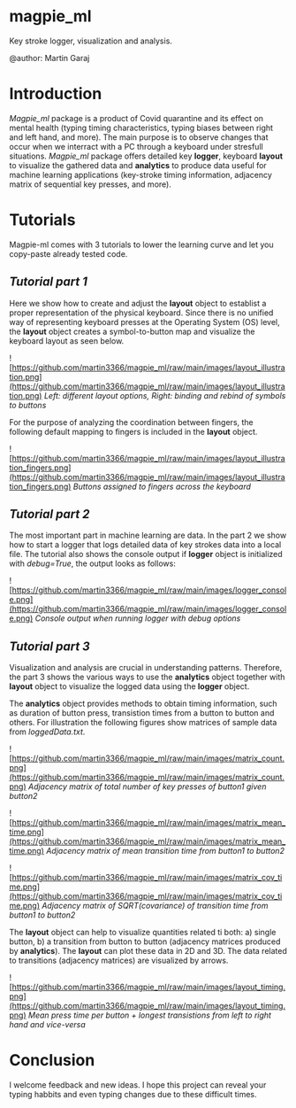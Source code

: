 # magpie_ml
Key stroke logger, visualization and analysis.

@author: Martin Garaj

# **Introduction**

*Magpie_ml* package is a product of Covid quarantine and its effect on mental health (typing timing characteristics, typing biases between right and left hand, and more). The main purpose is to observe changes that occur when we interract with a PC through a keyboard under stresfull situations. *Magpie_ml* package offers detailed key **logger**, keyboard **layout** to visualize the gathered data and **analytics** to produce data useful for machine learning applications (key-stroke timing information, adjacency matrix of sequential key presses, and more).


# **Tutorials**
Magpie-ml comes with 3 tutorials to lower the learning curve and let you copy-paste already tested code.


## *Tutorial part 1*

Here we show how to create and adjust the **layout** object to establist a proper representation of the physical keyboard. Since there is no unified way of representing keyboard presses at the Operating System (OS) level, the **layout** object creates a symbol-to-button map and visualize the keyboard layout as seen below.

![https://github.com/martin3366/magpie_ml/raw/main/images/layout_illustration.png](https://github.com/martin3366/magpie_ml/raw/main/images/layout_illustration.png)
*Left: different layout options, Right: binding and rebind of symbols to buttons*

For the purpose of analyzing the coordination between fingers, the following default mapping to fingers is included in the **layout** object.

![https://github.com/martin3366/magpie_ml/raw/main/images/layout_illustration_fingers.png](https://github.com/martin3366/magpie_ml/raw/main/images/layout_illustration_fingers.png)
*Buttons assigned to fingers across the keyboard*


## *Tutorial part 2*

The most important part in machine learning are data. In the part 2 we show how to start a logger that logs detailed data of key strokes data into a local file. The tutorial also shows the console output if **logger** object is initialized with *debug=True*, the output looks as follows:

![https://github.com/martin3366/magpie_ml/raw/main/images/logger_console.png](https://github.com/martin3366/magpie_ml/raw/main/images/logger_console.png)
*Console output when running logger with debug options*


## *Tutorial part 3*

Visualization and analysis are crucial in understanding patterns. Therefore, the part 3 shows the various ways to use the **analytics** object together with **layout** object to visualize the logged data using the **logger** object.

The **analytics** object provides methods to obtain timing information, such as duration of button press, transistion times from a button to button and others. For illustration the following figures show matrices of sample data from *loggedData.txt*.

![https://github.com/martin3366/magpie_ml/raw/main/images/matrix_count.png](https://github.com/martin3366/magpie_ml/raw/main/images/matrix_count.png)
*Adjacency matrix of total number of key presses of button1 given button2*

![https://github.com/martin3366/magpie_ml/raw/main/images/matrix_mean_time.png](https://github.com/martin3366/magpie_ml/raw/main/images/matrix_mean_time.png)
*Adjacency matrix of mean transition time from button1 to button2*

![https://github.com/martin3366/magpie_ml/raw/main/images/matrix_cov_time.png](https://github.com/martin3366/magpie_ml/raw/main/images/matrix_cov_time.png)
*Adjacency matrix of SQRT(covariance) of transition time from button1 to button2*

The **layout** object can help to visualize quantities related ti both: a) single button, b) a transition from button to button (adjacency matrices produced by **analytics**). The **layout** can plot these data in 2D and 3D. The data related to transitions (adjacency matrices) are visualized by arrows.

![https://github.com/martin3366/magpie_ml/raw/main/images/layout_timing.png](https://github.com/martin3366/magpie_ml/raw/main/images/layout_timing.png)
*Mean press time per button + longest transistions from left to right hand and vice-versa*


# **Conclusion**

I welcome feedback and new ideas. I hope this project can reveal your typing habbits and even typing changes due to these difficult times.


